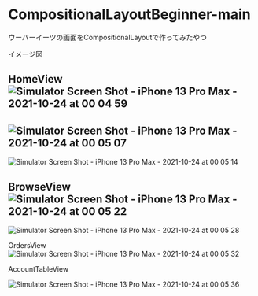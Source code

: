 # CompositionalLayoutBeginner-main
ウーバーイーツの画面をCompositionalLayoutで作ってみたやつ

イメージ図

HomeView
![Simulator Screen Shot - iPhone 13 Pro Max - 2021-10-24 at 00 04 59](https://user-images.githubusercontent.com/82577801/138562000-305c8617-f8d3-40a8-9ad5-0da31d98c5fa.png)
---------------------------------------------------------------------------
![Simulator Screen Shot - iPhone 13 Pro Max - 2021-10-24 at 00 05 07](https://user-images.githubusercontent.com/82577801/138561921-76ec28d7-33b3-48cf-89c4-638274e6c2b4.png)
---------------------------------------------------------------------------
![Simulator Screen Shot - iPhone 13 Pro Max - 2021-10-24 at 00 05 14](https://user-images.githubusercontent.com/82577801/138562083-96b2a054-7352-4533-8d97-da3ebe452181.png)

BrowseView
![Simulator Screen Shot - iPhone 13 Pro Max - 2021-10-24 at 00 05 22](https://user-images.githubusercontent.com/82577801/138562124-d938273b-3ef8-4979-a2ea-c53e47d4c098.png)
---------------------------------------------------------------------------
![Simulator Screen Shot - iPhone 13 Pro Max - 2021-10-24 at 00 05 28](https://user-images.githubusercontent.com/82577801/138562139-73b1d4c9-18c1-4b88-b141-d09c1ec17cb7.png)

OrdersView
![Simulator Screen Shot - iPhone 13 Pro Max - 2021-10-24 at 00 05 32](https://user-images.githubusercontent.com/82577801/138562168-5ad7011a-d769-4870-9caf-c264b19127ad.png)

AccountTableView

![Simulator Screen Shot - iPhone 13 Pro Max - 2021-10-24 at 00 05 36](https://user-images.githubusercontent.com/82577801/138562191-52536ed0-37d6-48ac-994c-68d95f1d14c5.png)
